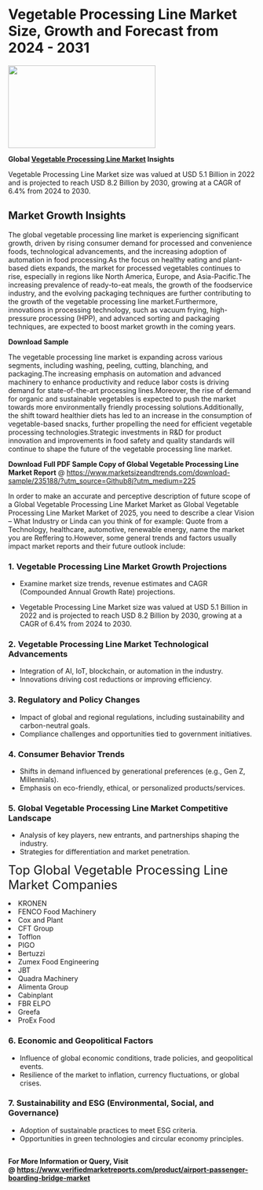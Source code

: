 <H1>Vegetable Processing Line Market Size, Growth and Forecast from 2024 - 2031</H1><img class="aligncenter size-medium wp-image-584254" src="https://thirdeyenews.in/wp-content/uploads/2024/09/Global-Market-Research-300x168.jpeg" alt="" width="300" height="168" /><p><strong>Global&nbsp;<a href="https://www.marketsizeandtrends.com/download-sample/235188/?utm_source=Github8j?utm_medium=225">Vegetable Processing Line Market</a> Insights</strong></p><p>Vegetable Processing Line Market size was valued at USD 5.1 Billion in 2022 and is projected to reach USD 8.2 Billion by 2030, growing at a CAGR of 6.4% from 2024 to 2030.</p><p><h2>Market Growth Insights</h2> <p>The global vegetable processing line market is experiencing significant growth, driven by rising consumer demand for processed and convenience foods, technological advancements, and the increasing adoption of automation in food processing.As the focus on healthy eating and plant-based diets expands, the market for processed vegetables continues to rise, especially in regions like North America, Europe, and Asia-Pacific.The increasing prevalence of ready-to-eat meals, the growth of the foodservice industry, and the evolving packaging techniques are further contributing to the growth of the vegetable processing line market.Furthermore, innovations in processing technology, such as vacuum frying, high-pressure processing (HPP), and advanced sorting and packaging techniques, are expected to boost market growth in the coming years.</p> <p><strong>Download Sample</strong></p> <p>The vegetable processing line market is expanding across various segments, including washing, peeling, cutting, blanching, and packaging.The increasing emphasis on automation and advanced machinery to enhance productivity and reduce labor costs is driving demand for state-of-the-art processing lines.Moreover, the rise of demand for organic and sustainable vegetables is expected to push the market towards more environmentally friendly processing solutions.Additionally, the shift toward healthier diets has led to an increase in the consumption of vegetable-based snacks, further propelling the need for efficient vegetable processing technologies.Strategic investments in R&D for product innovation and improvements in food safety and quality standards will continue to shape the future of the vegetable processing line market.</p> <p><span class=""><strong>Download Full PDF Sample Copy of Global Vegetable Processing Line Market Report</strong> @ <a href="https://www.marketsizeandtrends.com/download-sample/235188/?utm_source=Github8j?utm_medium=225" target="_blank">https://www.marketsizeandtrends.com/download-sample/235188/?utm_source=Github8j?utm_medium=225</a></span></p><p>In order to make an accurate and perceptive description of future scope of a Global&nbsp;Vegetable Processing Line Market Market as Global&nbsp;Vegetable Processing Line Market Market of 2025, you need to describe a clear Vision &ndash; What Industry or Linda can you think of for example: Quote from a Technology, healthcare, automotive, renewable energy, name the market you are Reffering to.However, some general trends and factors usually impact market reports and their future outlook include:</p><h3>1.&nbsp;<strong>Vegetable Processing Line Market Growth Projections</strong></h3><ul><li>Examine market size trends, revenue estimates and CAGR (Compounded Annual Growth Rate) projections.</li><li><p>Vegetable Processing Line Market size was valued at USD 5.1 Billion in 2022 and is projected to reach USD 8.2 Billion by 2030, growing at a CAGR of 6.4% from 2024 to 2030.</p></li></ul><h3>2.&nbsp;<strong>Vegetable Processing Line Market Technological Advancements</strong></h3><ul><li>Integration of AI, IoT, blockchain, or automation in the industry.</li><li>Innovations driving cost reductions or improving efficiency.</li></ul><h3>3.&nbsp;<strong>Regulatory and Policy Changes</strong></h3><ul><li>Impact of global and regional regulations, including sustainability and carbon-neutral goals.</li><li>Compliance challenges and opportunities tied to government initiatives.</li></ul><h3>4.&nbsp;<strong>Consumer Behavior Trends</strong></h3><ul><li>Shifts in demand influenced by generational preferences (e.g., Gen Z, Millennials).</li><li>Emphasis on eco-friendly, ethical, or personalized products/services.</li></ul><h3>5.&nbsp;<strong>Global Vegetable Processing Line Market Competitive Landscape</strong></h3><ul><li>Analysis of key players, new entrants, and partnerships shaping the industry.</li><li>Strategies for differentiation and market penetration.</li></ul><p data-pm-slice="1 1 []"><span style="color: inherit; font-family: inherit; font-size: 25px;">Top Global Vegetable Processing Line Market Companies</span></p><div class="" data-test-id=""><p><li>KRONEN</li><li> FENCO Food Machinery</li><li> Cox and Plant</li><li> CFT Group</li><li> Tofflon</li><li> PIGO</li><li> Bertuzzi</li><li> Zumex Food Engineering</li><li> JBT</li><li> Quadra Machinery</li><li> Alimenta Group</li><li> Cabinplant</li><li> FBR ELPO</li><li> Greefa</li><li> ProEx Food</li></p></div><h3>6.&nbsp;<strong>Economic and Geopolitical Factors</strong></h3><ul><li>Influence of global economic conditions, trade policies, and geopolitical events.</li><li>Resilience of the market to inflation, currency fluctuations, or global crises.</li></ul><h3>7.&nbsp;<strong>Sustainability and ESG (Environmental, Social, and Governance)</strong></h3><ul><li>Adoption of sustainable practices to meet ESG criteria.</li><li>Opportunities in green technologies and circular economy principles.</li></ul><h2><strong style="font-size: 14px;">For More Information or Query, Visit @&nbsp;</strong><a style="background-color: #ffffff; font-size: 14px;" href="https://www.marketsizeandtrends.com/report/vegetable-processing-line-market/" target="_blank">https://www.verifiedmarketreports.com/product/airport-passenger-boarding-bridge-market</a></h2>
